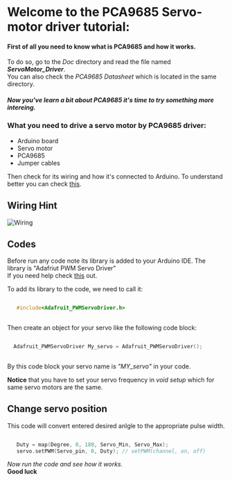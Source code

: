 # **Welcome to the PCA9685 Servo-motor driver tutorial:**


#### First of all you need to know what is PCA9685 and how it works.   
To do so, go to the _Doc_ directory and read the file named _**ServoMotor_Driver**_.  
You can also check the _PCA9685 Datasheet_ which is located in the same directory.   

##### *Now you've learn a bit about PCA9685 it's time to try something more intereing.*  

### What you need to drive a servo motor by PCA9685 driver:
 - Arduino board
 - Servo motor
 - PCA9685
 - Jumper cables

Then check for its wiring and how it's connected to Arduino.
To understand better you can check [this](https://learn.adafruit.com/16-channel-pwm-servo-driver?view=all).

## Wiring Hint
![Wiring](https://s20.picofile.com/file/8447222642/wiring.png)

## Codes
Before run any code note its library is added to your Arduino IDE. The library is "Adafriut PWM Servo Driver"   
If you need help check [this](https://learn.adafruit.com/adafruit-all-about-arduino-libraries-install-use) out. 

To add its library to the code, we need to call it:
```c   

   #include<Adafruit_PWMServoDriver.h>
   
```

Then create an object for your servo like the following code block:
```c   

  Adafruit_PWMServoDriver My_servo = Adafruit_PWMServoDriver();
   
```
By this code block your servo name is _"MY_servo"_ in your code.   



**Notice** that you have to set your servo frequency in _void setup_ which for same servo motors are the same.   

## Change servo position

This code will convert entered desired anlgle to the appropriate pulse width.
```c   

   Duty = map(Degree, 0, 180, Servo_Min, Servo_Max);
   servo.setPWM(Servo_pin, 0, Duty); // setPWM(channel, on, off)

```
_Now run the code and see how it works._   
**Good luck**

